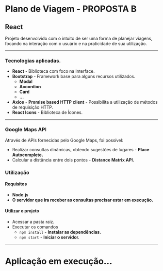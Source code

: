 <h1>Plano de Viagem - PROPOSTA B</h1>
<h2>React</h2>
<p>Projeto desenvolvido com o intuito de ser uma forma de planejar viagens, focando na interação com o usuário e na praticidade de sua utilização.</p>
<hr/>
<h3>Tecnologias aplicadas.</h3>
<ul>
  <li><strong>React</strong> - Biblioteca com foco na Interface.</li>
  <li>
    <strong>Bootstrap</strong> - Framework base para alguns recursos utilizados.
    <ul>
      <li><strong>Modal</strong></li>
      <li><strong>Accordion</strong></li>
      <li><strong>Card</strong></li>
      <li><strong>...</strong></li>
    </ul>
  </li>
  <li><strong>Axios</strong> - <strong>Promise based HTTP client</strong> - Possibilita a utilização de métodos de requisição HTTP.</li>
  <li><strong>React Icons</strong> - Biblioteca de Ícones.</li>
</ul>
<hr/>
<h3>Google Maps API</h3>
<p>Através de APIs fornecidas pelo Google Maps, foi possível:
  <ul>
    <li>Realizar consultas dinâmicas, obtendo sugestões de lugares - <strong>Place Autocomplete.</strong></li>
    <li>Calcular a distância entre dois pontos - <strong>Distance Matrix API.</strong></li>
  </ul>
</p>
<h3>Utilização</h3>
<h4>Requisitos</h4>
<ul>
  <li>
    <strong>
      Node.js
    </strong>
  </li>
  <li>
    <strong>
      O servidor que ira receber as consultas precisar estar em execução.
    </strong>
  </li>
</ul>
<h4>Utilizar o projeto</h4>
<ul>
  <li>
    Acessar a pasta raiz.
  </li>
  <li>
    Executar os comandos
    <ul>
      <li><code>npm install</code> - <strong>Instalar as dependências.</strong></li>
      <li><code>npm start</code> - <strong>Iniciar o servidor.</strong></li>
    </ul>
  </li>
</ul>
<hr/>
<h1>Aplicação em execução...</h1>
